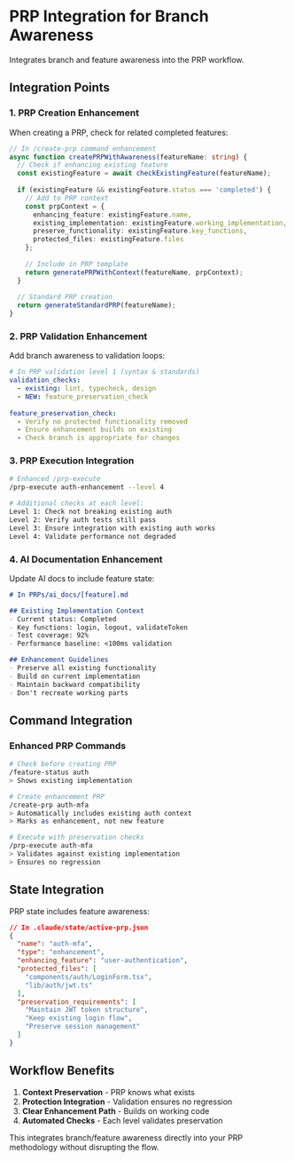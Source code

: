 # PRP Integration for Branch Awareness

Integrates branch and feature awareness into the PRP workflow.

## Integration Points

### 1. PRP Creation Enhancement

When creating a PRP, check for related completed features:

```typescript
// In /create-prp command enhancement
async function createPRPWithAwareness(featureName: string) {
  // Check if enhancing existing feature
  const existingFeature = await checkExistingFeature(featureName);
  
  if (existingFeature && existingFeature.status === 'completed') {
    // Add to PRP context
    const prpContext = {
      enhancing_feature: existingFeature.name,
      existing_implementation: existingFeature.working_implementation,
      preserve_functionality: existingFeature.key_functions,
      protected_files: existingFeature.files
    };
    
    // Include in PRP template
    return generatePRPWithContext(featureName, prpContext);
  }
  
  // Standard PRP creation
  return generateStandardPRP(featureName);
}
```

### 2. PRP Validation Enhancement

Add branch awareness to validation loops:

```yaml
# In PRP validation level 1 (syntax & standards)
validation_checks:
  - existing: lint, typecheck, design
  - NEW: feature_preservation_check
  
feature_preservation_check:
  - Verify no protected functionality removed
  - Ensure enhancement builds on existing
  - Check branch is appropriate for changes
```

### 3. PRP Execution Integration

```bash
# Enhanced /prp-execute
/prp-execute auth-enhancement --level 4

# Additional checks at each level:
Level 1: Check not breaking existing auth
Level 2: Verify auth tests still pass
Level 3: Ensure integration with existing auth works
Level 4: Validate performance not degraded
```

### 4. AI Documentation Enhancement

Update AI docs to include feature state:

```markdown
# In PRPs/ai_docs/[feature].md

## Existing Implementation Context
- Current status: Completed
- Key functions: login, logout, validateToken
- Test coverage: 92%
- Performance baseline: <100ms validation

## Enhancement Guidelines
- Preserve all existing functionality
- Build on current implementation
- Maintain backward compatibility
- Don't recreate working parts
```

## Command Integration

### Enhanced PRP Commands

```bash
# Check before creating PRP
/feature-status auth
> Shows existing implementation

# Create enhancement PRP
/create-prp auth-mfa
> Automatically includes existing auth context
> Marks as enhancement, not new feature

# Execute with preservation checks
/prp-execute auth-mfa
> Validates against existing implementation
> Ensures no regression
```

## State Integration

PRP state includes feature awareness:

```json
// In .claude/state/active-prp.json
{
  "name": "auth-mfa",
  "type": "enhancement",
  "enhancing_feature": "user-authentication",
  "protected_files": [
    "components/auth/LoginForm.tsx",
    "lib/auth/jwt.ts"
  ],
  "preservation_requirements": [
    "Maintain JWT token structure",
    "Keep existing login flow",
    "Preserve session management"
  ]
}
```

## Workflow Benefits

1. **Context Preservation** - PRP knows what exists
2. **Protection Integration** - Validation ensures no regression
3. **Clear Enhancement Path** - Builds on working code
4. **Automated Checks** - Each level validates preservation

This integrates branch/feature awareness directly into your PRP methodology without disrupting the flow.
